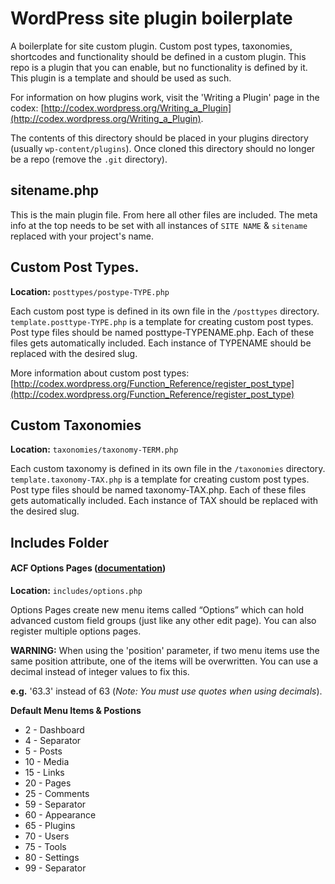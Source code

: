 # WordPress site plugin boilerplate

A boilerplate for site custom plugin. Custom post types, taxonomies, shortcodes and functionality should be defined in a custom plugin. This repo is a plugin that you can enable, but no functionality is defined by it. This plugin is a template and should be used as such.

For information on how plugins work, visit the 'Writing a Plugin' page in the codex: [http://codex.wordpress.org/Writing_a_Plugin](http://codex.wordpress.org/Writing_a_Plugin).

The contents of this directory should be placed in your plugins directory (usually `wp-content/plugins`). Once cloned this directory should no longer be a repo (remove the `.git` directory).

## sitename.php

This is the main plugin file. From here all other files are included. The meta info at the top needs to be set with all instances of `SITE NAME` & `sitename` replaced with your project's name.

## Custom Post Types.
**Location:** `posttypes/postype-TYPE.php`

Each custom post type is defined in its own file in the `/posttypes` directory. `template.posttype-TYPE.php` is a template for creating custom post types. Post type files should be named posttype-TYPENAME.php. Each of these files gets automatically included. Each instance of TYPENAME should be replaced with the desired slug.

More information about custom post types: [http://codex.wordpress.org/Function_Reference/register_post_type](http://codex.wordpress.org/Function_Reference/register_post_type)

## Custom Taxonomies
**Location:** `taxonomies/taxonomy-TERM.php`

Each custom taxonomy is defined in its own file in the `/taxonomies` directory. `template.taxonomy-TAX.php` is a template for creating custom post types. Post type files should be named taxonomy-TAX.php. Each of these files gets automatically included. Each instance of TAX should be replaced with the desired slug.

## Includes Folder

#### ACF Options Pages ([documentation](http://www.advancedcustomfields.com/resources/acf_add_options_page))

**Location:** `includes/options.php`

Options Pages create new menu items called “Options” which can hold advanced custom field groups (just like any other edit page). You can also register multiple options pages.

**WARNING:** When using the 'position' parameter, if two menu items use the same position attribute, one of the items will be overwritten. You can use a decimal instead of integer values to fix this.

**e.g.** '63.3' instead of 63 (*Note: You must use quotes when using decimals*).

**Default Menu Items & Postions**

- 2 - Dashboard
- 4 - Separator
- 5 - Posts
- 10 - Media
- 15 - Links
- 20 - Pages
- 25 - Comments
- 59 - Separator
- 60 - Appearance
- 65 - Plugins
- 70 - Users
- 75 - Tools
- 80 - Settings
- 99 - Separator﻿